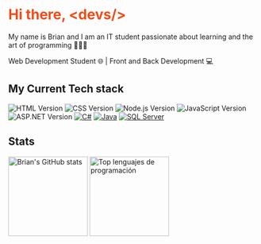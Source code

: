 <link rel="stylesheet" href="https://cdnjs.cloudflare.com/ajax/libs/font-awesome/5.15.3/css/all.min.css">


<h1 style="color:#f14d18">Hi there, &lt;devs/&gt;</h1>

My name is Brian and I am an IT student passionate about learning and the art of programming 👨🏻‍💻

Web Development Student 🌐 | Front and Back Development 💻

## My Current Tech stack
![HTML Version](https://img.shields.io/badge/HTML-e34c26?style=for-the-badge&logo=html5&logoColor=white) ![CSS Version](https://img.shields.io/badge/CSS-1572B6?style=for-the-badge&logo=css3&logoColor=white) ![Node.js Version](https://img.shields.io/badge/Node.js-43853d?style=for-the-badge&logo=node.js&logoColor=white) ![JavaScript Version](https://img.shields.io/badge/JavaScript-F7DF1E?style=for-the-badge&logo=javascript&logoColor=black) ![ASP.NET Version](https://img.shields.io/badge/ASP.NET-512BD4?style=for-the-badge&logo=.net&logoColor=white) [![C#](https://img.shields.io/badge/C%23-239120?style=for-the-badge&logo=c-sharp&logoColor=white)](https://docs.microsoft.com/en-us/dotnet/csharp/) [![Java](https://img.shields.io/badge/Java-007396?style=for-the-badge&logo=java&logoColor=white)](https://www.java.com) [![SQL Server](https://img.shields.io/badge/SQL_Server-CC2927?style=for-the-badge&logo=microsoft-sql-server&logoColor=white)](https://www.microsoft.com/en-us/sql-server)






## Stats
<p align="left">
  <img height="160em" src="https://github-readme-stats.vercel.app/api?username=bragr05&show_icons=true&theme=github_dark" alt="Brian's GitHub stats">
  <img height="160em" src="https://github-readme-stats.vercel.app/api/top-langs/?username=bragr05&layout=compact&theme=github_dark" alt="Top lenguajes de programación">
</p>
